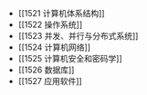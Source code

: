 
- [[1521 计算机体系结构]]
- [[1522 操作系统]]
- [[1523 并发、并行与分布式系统]]
- [[1524 计算机网络]]
- [[1525 计算机安全和密码学]]
- [[1526 数据库]]
- [[1527 应用软件]]
